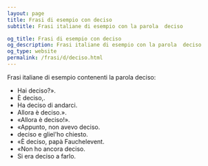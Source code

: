 ```yaml
---
layout: page
title: Frasi di esempio con deciso 
subtitle: Frasi italiane di esempio con la parola  deciso

og_title: Frasi di esempio con deciso 
og_description: Frasi italiane di esempio con la parola  deciso
og_type: website
permalink: /frasi/d/deciso.html
---
```


Frasi italiane di esempio contenenti la parola deciso:


- Hai deciso?».
- È deciso,.
- Ha deciso di andarci.
- Allora è deciso.».
- «Allora è deciso!».
- «Appunto, non avevo deciso.
- deciso e gliel'ho chiesto.
- «È deciso, papà Fauchelevent.
- «Non ho ancora deciso.
- Si era deciso a farlo.
